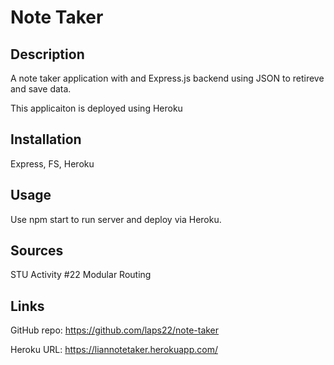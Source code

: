 # Note Taker

## Description
A note taker application with and Express.js backend using JSON to retireve and save data. 

This applicaiton is deployed  using Heroku

## Installation
Express, FS, Heroku

## Usage
Use npm start to run server and deploy via Heroku.

## Sources
STU Activity #22 Modular Routing

## Links

GitHub repo: https://github.com/laps22/note-taker

Heroku URL: https://liannotetaker.herokuapp.com/
